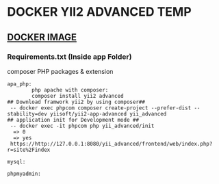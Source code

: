 <h1> DOCKER YII2 ADVANCED TEMP </h1>

<h2> <u>DOCKER IMAGE</u> </h2>


<h3> Requirements.txt (Inside app Folder)</h3>
    <p>composer PHP packages & extension
    </p>

    apa_php:
            php apache with composer:
            composer install yii2 advanced
    ## Download framwork yii2 by using composer##
     -- docker exec phpcom composer create-project --prefer-dist --stability=dev yiisoft/yii2-app-advanced yii_advanced
    ## application init for Development mode ##
     -- docker exec -it phpcom php yii_advanced/init 
      => 0
      => yes
     https://http://127.0.0.1:8080/yii_advanced/frontend/web/index.php?r=site%2Findex

    mysql:

    phpmyadmin:
